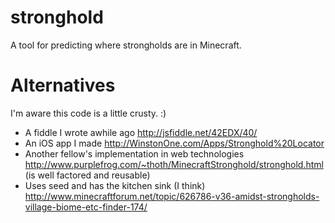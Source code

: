 # stronghold

A tool for predicting where strongholds are in Minecraft.

# Alternatives

I'm aware this code is a little crusty. :)
- A fiddle I wrote awhile ago http://jsfiddle.net/42EDX/40/
- An iOS app I made http://WinstonOne.com/Apps/Stronghold%20Locator
- Another fellow's implementation in web technologies http://www.purplefrog.com/~thoth/MinecraftStronghold/stronghold.html (is well factored and reusable)
- Uses seed and has the kitchen sink (I think) http://www.minecraftforum.net/topic/626786-v36-amidst-strongholds-village-biome-etc-finder-174/
